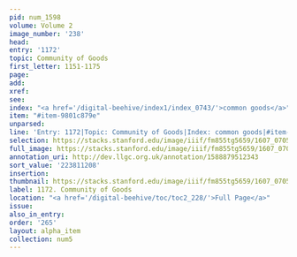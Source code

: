 ```yaml
---
pid: num_1598
volume: Volume 2
image_number: '238'
head:
entry: '1172'
topic: Community of Goods
first_letter: 1151-1175
page:
add:
xref:
see:
index: "<a href='/digital-beehive/index1/index_0743/'>common goods</a>"
item: "#item-9801c879e"
unparsed:
line: 'Entry: 1172|Topic: Community of Goods|Index: common goods|#item-9801c879e'
selection: https://stacks.stanford.edu/image/iiif/fm855tg5659/1607_0705/844,1208,2894,888/full/0/default.jpg
full_image: https://stacks.stanford.edu/image/iiif/fm855tg5659/1607_0705/full/full/0/default.jpg
annotation_uri: http://dev.llgc.org.uk/annotation/1588879512343
sort_value: '223811208'
insertion:
thumbnail: https://stacks.stanford.edu/image/iiif/fm855tg5659/1607_0705/844,1208,600,180/250,/0/default.jpg
label: 1172. Community of Goods
location: "<a href='/digital-beehive/toc/toc2_228/'>Full Page</a>"
issue:
also_in_entry:
order: '265'
layout: alpha_item
collection: num5
---
```


